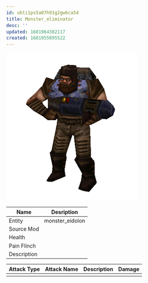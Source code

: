 ```yaml
---
id: ukti1ps5a07h91g2gw6ca54
title: Monster_eliminator
desc: ''
updated: 1681964302117
created: 1681955895522
---
```

![Monster Picture](assets/img/enforcer_eliminator.png)

|Name  |Desription|
|------|-------------|
|Entity|monster_eidolon|
|Source Mod||
|Health||
|Pain Flinch||
|Description||

|Attack Type|Attack Name|Description|Damage|
|-----------|-----------|-----------|------|
||||